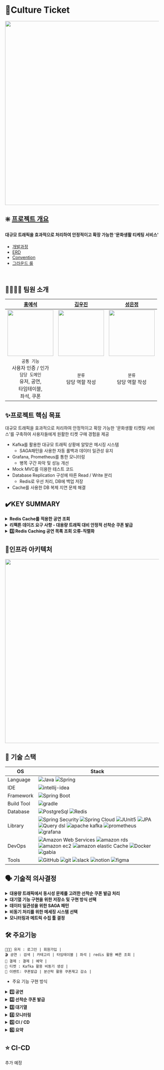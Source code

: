 # 🎫Culture Ticket
<img src="https://github.com/user-attachments/assets/99280765-13cd-463c-b60e-f60ec33a9d32" width=600; width=500 />
<br>

## ❇️ [프로젝트 개요](https://github.com/Sparta-Triple/CultureTicket/wiki)
#### 대규모 트래픽을 효과적으로 처리하여 안정적이고 확장 가능한 '문화생활 티케팅 서비스'
- [개발과정](https://github.com/Sparta-Triple/CultureTicket/wiki/%EA%B0%9C%EB%B0%9C%EA%B3%BC%EC%A0%95)
- [ERD](https://github.com/user-attachments/assets/3ed7a77c-ba7e-4ec0-99f8-1a4837895466)
- [Convention](https://github.com/Sparta-Triple/CultureTicket/wiki/Convention)
- [그라운드 룰](https://github.com/Sparta-Triple/CultureTicket/wiki/GroundRule)

</br>

## 👨‍👩‍👧‍👦 팀원 소개
| <div align="center">[홍예석](https://github.com/yshong1998)</div>                                                                    | <div align="center">[김우진](https://github.com/kwj0605)</div>                                                                       | <div align="center">[성은정](github.com/SEJ123)</div>                      | 
|:----------------------------------------------------------------------------------------------------------------------------------|:----------------------------------------------------------------------------------------------------------------------------------| :---------------------------------------------------------------------------- | 
| <div align="center"><img src="https://github.com/user-attachments/assets/e4bb1ea5-ac3a-464d-aacc-c28159a61b31" width=150 /></div> | <div align="center"><img src="https://github.com/user-attachments/assets/2550cf81-f2db-4f4d-9243-9a91c66ca8f7" width=150 /></div> | <div align="center"><img src="https://github.com/user-attachments/assets/c7f702fe-95ff-4a4e-8f6a-2b751f63a12d" width=150 /></div> 
| <div align="center"> `공통 기능` <br>사용자 인증 / 인가<br/>`담당 도메인`<br> 유저, 공연, <br> 타임테이블, <br> 좌석, 쿠폰 <br></div>                          | <div align="center"> `분류` <br> 담당 역할 작성 </div>                                                                                    | <div align="center"> `분류` <br> 담당 역할 작성</div>                     | 

  
## ✨프로젝트 핵심 목표
대규모 트래픽을 효과적으로 처리하여 안정적이고 확장 가능한 '문화생활 티켓팅 서비스'를 구축하여 사용자들에게 원활한 티켓 구매 경험을 제공

- Kafka를 활용한 대규모 트래픽 상황에 알맞은 메시징 시스템
  - SAGA패턴을 사용한 자동 롤백과 데이터 일관성 유지
- Grafana, Prometheus를 통한 모니터링
  - 병목 구간 파악 및 성능 개선
- Mock MVC를 이용한 테스트 코드
- Database Replication 구성에 따른 Read / Write 분리
    - Redis로 우선 처리, DB에 백업 저장
- Cache를 사용한 DB 복제 지연 문제 해결





## ✔️KEY SUMMARY
<details>
  <summary><strong> Redis Cache를 적용한 공연 조회</strong></summary>
    <div markdown="1"> 

#### 문제점

티켓팅 서비스는 사용자들이 공연 정보를 자주 조회하기 때문에 DB는 계속해서 쿼리를 처리해야 하기 때문에 성능 저하 및 과부하가 올 수 있다.

DB 조회 시, 평균 응답 속도가 847ms로 나타났다.

  <img src="https://github.com/user-attachments/assets/a0b7d577-e099-45ea-ac59-b6bba6f7ef18"/>

#### 해결 방법

Redis Cache를 사용하면, DB 부하를 줄이고 성능을 크게 향상 시킬 수 있다.<br>
-> 캐시 시스템은 빠른 응답 속도와 트래픽 처리 효율성을 제공하며, 대규모 트래픽을 처리하는 데 효율적

Redis Cache 조회 시, 평균 응답 속도가 6ms로 나타났다.

  <img src="https://github.com/user-attachments/assets/5f10fbcc-5584-4fee-9947-6523badf393d"/>
  <br>

#### 정리
> Redis 조회 시 평균 6ms 응답 속도가 나왔다.
> - 빠른 응답 속도 제공 <br>
    DB 조회 시 평균 847ms에서 Redis를 사용한 후 6ms로 응답 속도가 약 141배 빨라졌다. 이로 인해 사용자들이 공연 정보를 더 빠르게 조회할 수 있게 되었다.
> - 서버 부하 감소
    동일한 공연 정보를 조회할 때 DB 대신 Redis Cache에 저장된 데이터를 사용함으로써 DB의 부하를 줄이고, 서버 리소스를 효율적으로 관리할 수 있게 되었다.
> - 사용자 경험 향상
    Redis Cache를 통해 빠르고 일관된 응답을 제공함으로써, 사용자의 만족도를 향상 시켰다.

</details>
<details>
  <summary><strong> 리팩톤 데이즈 요구 사항 - 대용량 트래픽 대비 안정적 선착순 쿠폰 발급</strong></summary>
    <div markdown="1">

[대용량 트래픽 대비 안정적 선착순 쿠폰 발급 구현 과정](https://www.notion.so/teamsparta/15-d47f3d1366424423af85da024c2aa8cd)
1. 쿠폰 개수의 올바른 차감
- 문제: 쿠폰 발급이 이루어질 때, 쿠폰이 중복으로 발급되어 개수가 적절하게 발급되지 않는 문제가 있었다. <br>
- 해결: Lock을 획득한 요청이 완료될 때까지 다른 요청이 대기하게 하여 트랜잭션 간 stock 조회를 방지 <br>
- 결과: 쿠폰 발급이 이루어질 때, 중복으로 쿠폰이 발급되는 문제가 해결되었다.
- 분산락 적용 이전
  <img width="1470" alt="image" src="https://github.com/user-attachments/assets/86ff8714-083a-42c3-b844-6194af56d6f9" />
- 분산락 적용 이후
  <img width="1470" alt="image" src="https://github.com/user-attachments/assets/d2c7aa51-c305-477d-a554-6a7d14f8ac33" />
2. 분산 Lock을 적용한 쿠폰 발급 - 처리 속도 목표

- 문제: 기대값인 하나의 요청 당 처리 시간이 1ms를 넘기지 않는 것이지만 5ms가 나왔다. <br>
- 해결: 동시 접근과 경쟁 상태를 방지하기 위해 한 번에 하나의 요청만 자원에 접근할 수 있도록 분산 Lock 적용 <br>
- 결과: 기대값인 1ms보다 약 11배 빠른 0.09ms 처리시간이 나왔다.
    - 분산락 적용 이전
      <img width="1470" alt="image" src="https://github.com/user-attachments/assets/ffb5ecae-054b-4b64-a36a-c46721018d29" />
    - 분산락 적용 이후
      <img width="1470" alt="image" src="https://github.com/user-attachments/assets/96ce90f8-b63f-4441-befe-e5d8b4fa26df" />
</details>
<details>
  <summary><strong>3️⃣ Redis Caching 공연 목록 조회 오류-직렬화 </strong></summary>

[공연 목록 캐시 데이터 조회 시 직렬화 오류](https://www.notion.so/teamsparta/Redis-Caching-9fba97f10cdd4296bfc621250c110d14)

</details>


## 📁인프라 아키텍처
<img src="https://github.com/user-attachments/assets/8eb580bb-fd78-41a6-9f34-daaad359a21e" width=600; width=500 />




## 🚀 기술 스택

OS | Stack
--- | --- |
Language | ![Java](https://img.shields.io/badge/java-007396?style=for-the-badge&logo=JAVA&logoColor=white) ![Spring](https://img.shields.io/badge/spring-6DB33F?style=for-the-badge&logo=spring&logoColor=white)
IDE | ![intellij-idea](https://img.shields.io/badge/intellij%20idea-000000?style=for-the-badge&logo=intellijidea&logoColor=white) 
Framework | ![Spring Boot](https://img.shields.io/badge/Spring%20Boot-6DB33F?style=for-the-badge&logo=springboot&logoColor=white)
Build Tool | ![gradle](https://img.shields.io/badge/gradle-02303A?style=for-the-badge&logo=gradle&logoColor=white)
Database | ![PostgreSql](https://img.shields.io/badge/postgresql-4479A1?style=for-the-badge&logo=postgresql&logoColor=white) ![Redis](https://img.shields.io/badge/redis-FF4438?style=for-the-badge&logo=redis&logoColor=white)
Library | ![Spring Security](https://img.shields.io/badge/spring%20security-6DB33F?style=for-the-badge&logo=springsecurity&logoColor=white) ![Spring Cloud](https://img.shields.io/badge/spring%20cloud-6DB33F?style=for-the-badge&logo=springCloud&logoColor=white) ![JUnit5](https://img.shields.io/badge/JUnit5-25A162?style=for-the-badge&logo=junit5&logoColor=white) ![JPA](https://img.shields.io/badge/JPA-6DB33F?style=for-the-badge&logo=jpa&logoColor=white) ![Query dsl](https://img.shields.io/badge/query%20dsl-007396?style=for-the-badge&logo=querydsl&logoColor=white) ![apache kafka](https://img.shields.io/badge/apache%20kafka-231F20?style=for-the-badge&logo=apachekafka&logoColor=white) ![prometheus](https://img.shields.io/badge/prometheus-red?style=for-the-badge&logo=prometheus&logoColor=white) ![grafana](https://img.shields.io/badge/grafana-orange?style=for-the-badge&logo=grafana&logoColor=white)  
DevOps | ![Amazon Web Services](https://img.shields.io/badge/amazon%20aws-232F3E?style=for-the-badge&logo=Amazon%20Web%20Services&logoColor=white) ![amazon rds](https://img.shields.io/badge/amazon%20rds-527FFF?style=for-the-badge&logo=amazonrds&logoColor=white) ![amazon ec2](https://img.shields.io/badge/amazon%20ec2-FF9900?style=for-the-badge&logo=amazonec2&logoColor=white) ![amazon elastic Cache](https://img.shields.io/badge/elastic%20cache-blue?style=for-the-badge&logo=amazonelasticache&logoColor=white) ![Docker](https://img.shields.io/badge/docker-4285F4?style=for-the-badge&logo=docker&logoColor=white) ![gabia](https://img.shields.io/badge/gabia-skyblue?style=for-the-badge&logo=gabia&logoColor=white) 
Tools | ![GitHub](https://img.shields.io/badge/GitHub-181717?style=for-the-badge&logo=GitHub&logoColor=white) ![git](https://img.shields.io/badge/git-F05032?style=for-the-badge&logo=git&logoColor=white) ![slack](https://img.shields.io/badge/slack-4A154B?style=for-the-badge&logo=slack&logoColor=white) ![notion](https://img.shields.io/badge/notion-000000?style=for-the-badge&logo=notion&logoColor=white) ![figma](https://img.shields.io/badge/figma-F24E1E?style=for-the-badge&logo=figma&logoColor=white) 


## 🗣️ 기술적 의사결정

<details>
  <summary><strong> 대용량 트래픽에서 동시성 문제를 고려한 선착순 쿠폰 발급 처리 </strong></summary>
    <div markdown="1">     
      
   ### 문제 상황
- 스프링은 멀티 쓰레드 방식으로 동작하기 때문에, 동시에 여러 쿠폰 발급 요청이 들어올 경우 하나의 쿠폰 데이터에 대해 여러 쓰레드에서 변경을 요청하게 되고 이 때 `Race Condition` 문제가 발생할 수 있음.
- 쿠폰이 100개라고 했을 때 하나의 쓰레드에서 요청을 완료하기 전에 다른 쓰레드에서 재고 데이터를 조회하는 상황이 있을 수 있고 이 경우 쿠폰이 100개 이상 발급되는 문제가 발생할 수 있다.

    ### 선택 가능한 방안
1. **프로세스 Lock(Synchronized), `채택 X`**
> 프로세스에서 한 데이터를 쓰레드가 사용하면 다른 쓰레드가 사용하지 못하도록 막는 방식
> 
- 채택하지 않은 이유
    대용량 트래픽을 고려한 MSA 아키텍처 서비스에서, 단일 서버로 동작해야만 하는 프로세스 Lock은 `scale-out` 의 상황에 유연하게 대처하지 못하는 방식이기 때문
>
2. **DB Lock `채택 X`**
> 한 트랜잭션이 데이터베이스의 특정 데이터에서 작업을 하고 있다면 다른 트랜잭션이 접근하지 못하도록 막는 방식
> 
- 채택하지 않은 이유
    DB Lock의 경우 해당 자원에 대한 접근 자체를 막기 때문에 쿠폰 발급 뿐만 아니라 조회의 경우에도 Lock이 발생하고 이는 의도하지 않은 `side effect`이기 때문에 채택 불가
>
3. **Distribution Lock `채택 O`**
> 하나의 공유 자원에 대한 경쟁 상황에서 데이터에 접근할 때, 데이터의 결함이 발생하지 않도록 원자성(atomic)을 보장하는 방식
> 
- 채택 이유
    Process Lock의 경우와 달리, redis가 요청 순서대로 lock을 반환해 주기 때문에 `scale-out`의 상황에서도 동시성 문제를 해결할 수 있음
    
    DB Lock과 달리, 자원 자체에 대한 Lock이 아니기 때문에 의도치 않은 `side effect`가 발생하지 않음.
  - 분산락 구현 방식
    - **Zookeeper**
        - 분산 서버 관리시스템으로 분산 서비스 내 설정 등을 공유해주는 시스템.
        - 추가적인 인프라 구성이 필요하고 성능 튜닝을 위한 러닝커브가 존재.
        - Kafka에서 활용중이긴 하지만, 오버엔지니어링이라 판단.
    - **Redis `채택 O`**
        - **Key, Value** 구조의 비정형 데이터를 저장하고 관리하기 위한 NoSQL DB
        - 추가적인 인프라 구성 필요하지만 러닝 커브가 낮음.
        - 현재 이미 공연 조회 데이터 캐싱을 위해 사용 중
        - 인메모리 DB로 속도가 빠름.(초당 100,000 QPS 의 속도)
        - 싱글스레드 방식으로 동시성 문제 해결 가능
  </div>
</details> 
<details>
  <summary><strong> 대기열 기능 구현을 위한 저장소 및 구현 방식 선택</strong></summary>
<div markdown="1">

### 도입 이유

- 서비스에서 비중이 가장 큰 공연 조회, 그중에서도 특정 공연(ex. 아이돌 공연)조회에서 트래픽이 몰리면서 서비스의 과부화를 방지하기 위해 대기열 기능을 도입

### 선택 가능한 방안

1. **Kafka  `채택 X`**

---

> Kafka의 메시지 방식을 사용하여 순서대로 대기열 관리
> 
- 채택하지 않은 이유
    
    Kakfa를 사용하면 Topic에 데이터를 담아 나오는 순서대로 대기열을 구현하는데, 대기열의 정보(대기열 번호, 남은 시간) 등을 구현하기 어렵기 때문에 채택 불가
    

1. **Redis `채택 O`**

---

> Redis의 Sorted Set 자료형을 사용하여 순서대로 대기열 관리
> 
- 채택 이유
    
    
    Redis의 Sorted Set 자료형을 이용하여 대기열의 정보(대기열 번호, 남은 시간) 등을 구현하기 쉬기 때문에 채택
    

### 대기열을 구현하는 방식

1. **은행창구 방식 `채택 X`**

---

> 한 명이 처리열을 빠져아가면 대기열에서 한 명이 들어오는 방식
> 
- 채택하지 않은 이유
    
    한 명씩 대기열을 빠져나오는 방식으로 현재 처리 중인 인원 수를 정확히 카운팅하는 것이 중요한 로직에 사용되는 것이 적절
    
    따라서, 공연 조회에 필요한 방식은 아님
    

1. **놀이 동산 방식`채택 O`**

---

> 일정 시간 동안 N명을 들여보내고, M 시간이 지나면 자동으로 빠져나가는 방식
> 
- 채택 이유
    
    N명의 사람들이 대기열에서 일정한 시간 동안 주기적으로 빠져나가는 방식이 공연 조회 시 과도한 트래픽이 몰려 서비스에 과부하가 생길 수 있는 상황을 막기 위한 방식에 적절
</div>
</details>
<details>
  <summary><strong> 데이터 일관성을 위한 SAGA 패턴 </strong></summary>
<div markdown="1">

### 문제 상황

- MSA 환경에서 여러 서비스들이 메시징 시스템으로 비즈니스 프로세스를 구성한다. 이때 각 서비스에서 트랜잭션을 수행하는 과정에서 실패할 경우 이를 보상하기 위한 보상 트랜잭션을 정의해야한다.

### 선택 가능한 방안

1. **2Phase Commit 패턴(2PC 패턴)`채택 X`**

---

> 원자적 커밋 프로토콜(ACP)의 일종.
트랜잭션을 커밋할지, 아니면 롤백할지에 대해 분산 원자적 트랜잭션에 관여하는 분산 알고리즘의 하나

- 채택하지 않은 이유
    
    모든 요청을 처리할 때까지 관련한 모든 DB에 Lock이 설정됨(지연 시간 증가)
    
    서비스 간 강결합 초래(MSA 구조를 도입하는 이유인 서비스간의 느슨한 결합의 의미가 퇴색될 가능성)
    

1. **SAGA패턴`채택 O`**

---

> 관련 서비스들의 트랜잭션을 순차적으로 처리
> 
- 채택 이유
    
    모든 트랜잭션 관리 : 서비스 간의 이벤트를 통해 로컬 트랜잭션을 순차적으로 처리
    
    원자성 보장 : 트랜잭션 상태를 체크하여 처리되지 않으면 전체 트랜잭션을 롤백 ‘보상 트랜잭션’의 개념을 통해 처리
    

- Saga 패턴 종류
    1. Choreographed Saga **`채택 O`**
    
    ---
    
    > 이벤트 및 보상 트랜잭션 처리 주체가 각 마이크로 서비스인 Saga 패턴

    - 채택 이유
        
        마이크로 서비스가 적을 경우 쉽고 간단하게 구성이 가능
        
        기존 MSA 환경에서 추가적인 인프라 리소스가 필요하지 않음
        
    1. Orchestrated Saga
    
    > 이벤트 및 보상 트랜잭션 처리의 주체로 'Orchestrator'가 존재하여 중앙에서 처리

    - 채택하지 않은 이유
        
        중앙 관리 시스템인 Orchestrator 구현을 위해 추가적인 인프라 리소스가 필요
        
        Orchestrator가 전체 Flow를 관리하기 때문에 단일 장애 지점(SPOF)이 되어 장애 발생 시 모든 서비스에 장애가 전파될 수 있음
        Orchestrator 구현이 상대적으로 어려움

    > 이벤트 및 보상 트랜잭션 처리 주체가 각 마이크로 서비스인 Saga 패턴

    - 채택 이유
        
        마이크로 서비스가 적을 경우 쉽고 간단하게 구성이 가능
        
        기존 MSA 환경에서 추가적인 인프라 리소스가 필요하지 않음
</div>
</details>
<details>
  <summary><strong> 비동기 처리를 위한 메세징 시스템 선택 </strong></summary>
<div markdown="1">
### 문제 상황

- 결제 - 예약 - 티켓 발급의 과정에서 사용자 경험을 개선하기 위해, 비동기 처리 방식 도입을 결정
- 결제, 예약의 경우 즉시 데이터의 변경이 발생해야 중복 예약을 방지할 수 있기 때문에 즉시 처리
- 티켓 발급의 경우 처리에 즉각성을 요구하는 부분이 아니기 때문에 비동기로 처리하도록 결정

### 선택 가능한 방안

**RabbitMQ `채택 x`**

> 메시지 전달과 라우팅을 중점으로 한 멀티 프로토콜 메시지 브로커.

- 장점
    - **유연한 메시지 라우팅**: exchange를 사용하여 복잡한 라우팅 패턴 지원
    - **경량화**: 단일 노드 및 간단한 사용 사례에 적합
    - **낮은 지연 시간**: 소규모 메시징 시스템에서 매우 빠름
- 단점
    - **내구성**: 디스크 기반 저장이 가능하지만, Kafka에 비해 데이터 처리량에서 성능 저하 가능.
    - **대용량 처리**: 대규모 스트리밍 데이터 처리에는 부적합.
- 채택하지 않은 이유
    - 대용량 데이터 처리를 요하는 부분은 아니기 때문에, 당장의 작은 규모의 서비스에서는 RabbitMQ가 Kafka에 비해 티켓 발급과 같이 가볍고 간단한 사례에 더 적합한 것이 사실.
    - 하지만 서비스가 MSA 아키텍처로 구성되어 있고, 특히 MSA 아키텍처는 개발과 유지보수의 어려움 대신 보다 안정적인 서비스 환경과 확장성을 강점으로 하는 아키텍처인 데 반해 RabbitMQ는 Kafka에 비해 확장성의 측면에서 불리

**Kafka `채택 o`**

> 대규모 데이터 스트리밍과 분산 메시징을 위해 설계된 분산 로그 시스템

- 장점
    - **높은 처리량**: 대규모 데이터 스트리밍과 실시간 처리에 최적화
    - **파티셔닝**: 데이터를 파티션으로 나누어 분산 처리 지원
    - **확장성**: 클러스터를 통해 손쉽게 확장 가능.
    - **리텐션**: 메시지가 소비되더라도 설정된 기간 동안 저장 가능
- 단점
    - **설치 및 관리의 복잡성**: 분산 시스템 구성 및 관리가 어려움.
    - **실시간 처리 지연**: 메시지가 파티션을 거칠 때 약간의 지연 발생.
    - **기능 제한**: 메시지 라우팅이나 요청/응답 패턴 등은 RabbitMQ보다 제한적.
- 채택 이유
    - RabbitMQ에서의 내용과 동일하게, 각 서비스가 단일로만 동작하는 상황에서는 RabbitMQ가 더 적합할 수 있지만 `scale-out`의 규모가 커지면 커질수록 클러스터링을 통해 손쉽게 확장이 가능한 Kafka가 MSA 아키텍처에 더 적합하다고 판단.

</div>
</details>
<details>
  <summary><strong> 모니터링과 메트릭 수집 툴 결정 </strong></summary>
<div markdown="1">

### 문제 상황

- 서비스의 실시간 성능 모니터링을 위한 툴 선택

### 선택 가능한 방안

1. **Prometheus `채택 O`**

---

> 메트릭 기반의 모니터링 시스템, 시스템의 성능을 시계열 데이터로 수집, 저장
> 
- 채택 이유
    
    시계열 데이터 혹은 리소스 사용량 모니터링에 적합하다.
    
    결제 요청 처리 시간, 실패율, 시스템의 성능을 실시간으로 모니터링하고 경고를 설정할 수 있다. 즉, 실시간 성능 모니터링에 유리하다.
    
1. **Grafana`채택 O`**

---

> Prometheus와 통합되어 시계열 데이터를 시각화하는 데 강력한 대시보드 제공
> 
- 채택 이유
    
    서비스의 성능, 처리 시간, 성공/실패 요청 비율 등 실시간으로 시각화해서 추적할 수 있다.
    
    시스템의 상태를 직관적으로 파악할 수 있다. 즉, 실시간 성능 모니터링에 유리하다.
    

1. **ELK `채택 X`**

---

> 로그 분석에 특화, 문제 발생 시점의 세부 로그를 추적하는데 유리
> 
- 채택하지 않은 이유
    
    로그 분석을 주로 처리하므로 실시간 메트릭 수집과 시계열 모니터링의 효율성에는 적절하지 않다.

    또한 ELK는 로그 수집, 모니터링 이외에 검색 엔진으로서 함께 활용될 때 적합하지만, 이처럼 모니터링만을 위해 도입하는 것은 오버엔지니어링이라 판단.
    
</div>
</details>


      
##  🛠 주요기능
```
👨‍👨‍👧 유저 : 로그인 | 회원가입 |
🎬 공연 : 검색 | 카테고리 | 타임테이블 | 좌석 | redis 활용 빠른 조회 |
💸 결제 : 결제 | 예약 |
🎫 티켓 : Kafka 활용 비동기 생성 | 
🎊 이벤트: 쿠폰발급 | 분산락 활용 쿠폰재고 감소 | 
```

- 주요 기능 구현 방식

<details>
  <summary><strong>1️⃣ 공연 </strong></summary>

- 공연 조회 시 대기열
- [x] 공연 조회 시 sessionId를 기반으로 대기열 조회
- [x] Feign Client 방식으로 대기열의 정보 조회


- 실시간 랭킹
- [x] 공연마다 조회수를 Redis의 Sorted Set 데이터 타입으로 저장
- [x] 랭킹 조회 시 상위 조회수를 기록한 5개의 공연을 반환
</details>

<details>
  <summary><strong>2️⃣ 선착순 쿠폰 발급 </strong></summary>

- 쿠폰 발급 요청 동시성 제어
- [x] AOP 단계에서 분산락을 활용해 요청 간 동시성 문제 해결

</details>
<details>
  <summary><strong>3️⃣ 대기열 </strong></summary>

- Redis Sorted Set 기반 대기열 구현
- [x] 놀이동산 방식의 대기열을 구현
- [x] 처음 1000명 이후부터 대기열을 기다림
- [x] 매 10초마다 3000명씩 대기열에서 빠져나옴
- [x] 10분이 지나면 다시 대기열을 기다림
- [x] 분산락을 사용하여 지정된 사용자보다 더 많은 사용자가 대기열에서 빠져나오는 것을 방지

</details>
<details>
  <summary><strong>4️⃣ 모니터링 </strong></summary>

[모니터링 결과 보러 가기](https://www.notion.so/teamsparta/89343f86b17f469bb94c05df29ed1eb9)

</details>
<details>
  <summary><strong>5️⃣ CI / CD </strong></summary>
추가 예정 (우진)

</details>
<details>
  <summary><strong>6️⃣ 요약 </strong></summary>

| 서비스 | 요구 사항 | 기술명 | 구현 내용 |
| --- | --- | --- | --- |
| 공연 서비스 | 공연 조회 대기열 | Redis, Feign Client | Redis를 활용하여 sessionId, Token을 기반으로 사용자 식별, 대기열 기능 구현 |
| 공연 서비스 | 공연 주간 랭킹 | Redis Sorted Set | Redis를 활용해 공연 랭킹과 같은 실시간으로 자주 업데이트, 조회 되는 데이터를 빠르게 처리, Sorted Set 구조를 활용해 정렬 후 Top5 공연 반환 |
| 공연 서비스 | 공연 데이터 캐시 | Redis Cache | 공연 정보와 같은 자주 조회되는 데이터는 매번 DB에서 직접 조회하는 것보다 Redis 캐시 시스템을 활용하여 응답 속도를 개선 |
| 공연 서비스 | 공연 조회 대기열 | Redis Sorted Set | 많은 사용자가 동시에 하나의 공연에 대해 조회하는 상황에 서버 과부하가 발생할 가능성 존재, 놀이동산 방식의 대기열을 구현하여 서버가 감당할 수 있는 사용자를 주기적으로 처리 |
| 쿠폰 서비스 | 선착순 쿠폰 발급 | Redis, AOP, Distributed Lock | Redis 를 활용해 분산락을 AOP 단계에서 적용.동시성 문제, 중복 발급 방지를 보장하고, 시스템의 안정성과 데이터 일관성을 유지 |
| 티켓 서비스 | 티켓 발급 | Kafka | 결제 완료 후, 티켓 발급을 비동기적으로 처리하고, 확장 가능한 방식으로 시스템을 운영하기 위해, 티켓 발급 시스템의 안정성을 확보하고 대규모 트래픽에 효율적 |
| 티켓 서비스 | 대기열 | Kafka | 많은 사용자가 동시에 티켓을 구매하려는 상황에 동시성 문제와 서버 과부하가 발생할 가능성 존재, 실시간으로 요청을 처리하는 대신 대기열에 요청을 저장하여 순차적으로 처리 |
| CI / CD | 추가 예정 | 추가 예정 | 추가 예정 |

</details>

## ⭐ CI-CD

추가 예정